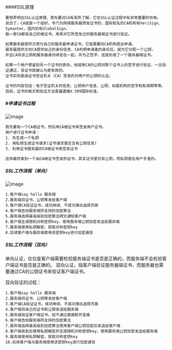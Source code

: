 ####SSL原理
```
要想弄明白SSL认证原理，首先要对CA有有所了解，它在SSL认证过程中有非常重要的作用。
说白了，CA就是一个组织，专门为网络服务器颁发证书的，国际知名的CA机构有VeriSign、Symantec，国内的有GlobalSign。
每一家CA都有自己的根证书，用来对它所签发过的服务器端证书进行验证。

如果服务器提供方想为自己的服务器申请证书，它就需要向CA机构提出申请。
服务器提供方向CA提供自己的身份信息，CA判明申请者的身份后，就为它分配一个公钥，
并且CA将该公钥和服务器身份绑定在一起，并为之签字，这就形成了一个服务器端证书。

如果一个用户想鉴别另一个证书的真伪，他就用CA的公钥对那个证书上的签字进行验证，一旦验证通过，该证书就被认为是有效的。
证书实际是由证书签证机关（CA）签发的对用户的公钥的认证。

证书的内容包括：电子签证机关的信息、公钥用户信息、公钥、权威机构的签字和有效期等等。
目前，证书的格式和验证方法普遍遵循X.509国际标准。
```
#####   #申请证书过程
![image](https://coding.net/u/aminglinux/p/nginx/git/raw/master/ssl/ssl_ca.png)
```
首先要有一个CA根证书，然后用CA根证书来签发用户证书。
用户进行证书申请：
1. 先生成一个私钥
2. 用私钥生成证书请求(证书请求里应含有公钥信息)
3. 利用证书服务器的CA根证书来签发证书

这样最终拿到一个由CA根证书签发的证书，其实证书里仅有公钥，而私钥是在用户手里的。
```

#####   SSL工作流程（单向）
![image](https://coding.net/u/aminglinux/p/nginx/git/raw/master/ssl/ssl_auth.jpg)
```
1.客户端say hello 服务端
2.服务端将证书、公钥等发给客户端
3.客户端CA验证证书，成功继续、不成功弹出选择页面
4.客户端告知服务端所支持的加密算法
5.服务端选择最高级别加密算法明文通知客户端
6.客户端生成随机对称密钥key，使用服务端公钥加密发送给服务端
7.服务端使用私钥解密，获取对称密钥key
8.后续客户端与服务端使用该密钥key进行加密通信
```

#####   SSL工作流程（双向）
单向认证，仅仅是客户端需要检验服务端证书是否是正确的，而服务端不会检验客户端证书是否是正确的。
双向认证，指客户端验证服务器端证书，而服务器也需要通过CA的公钥证书来验证客户端证书。

双向验证的过程：
```
1.客户端say hello 服务端
2.服务端将证书、公钥等发给客户端
3.客户端CA验证证书，成功继续、不成功弹出选择页面
4.客户端将自己的证书和公钥发送给服务端
5.服务端验证客户端证书，如不通过直接断开连接
6.客户端告知服务端所支持的加密算法
7.服务端选择最高级别加密算法使用客户端公钥加密后发送给客户端
8.客户端收到后使用私钥解密并生成随机对称密钥key，使用服务端公钥加密发送给服务端
9.服务端使用私钥解密，获取对称密钥key
10.后续客户端与服务端使用该密钥key进行加密通信
```